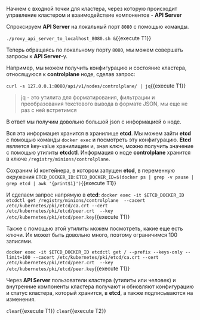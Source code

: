 Начнем с входной точки для кластера, через которую происходит управление кластером и взаимодействие компонентов - **API Server**

Спроксируем **API Server** на локальный порт `8080` с помощью команды.

`./proxy_api_server_to_localhost_8080.sh &`{{execute T1}}

Теперь обращаясь по локальному порту `8080`, мы можем совершать запросы к **API Server**-у.

Например, мы можем получить конфигурацию и состояние кластера, относящуюся к **controlplane** ноде, сделав запрос:

`curl -s 127.0.0.1:8080/api/v1/nodes/controlplane/ | jq`{{execute T1}}

> jq - это утилита для форматирования, фильтрации и преобразования текстового вывода в формате JSON, мы еще не раз с ней встретимся

В ответ мы получим довольно большой json с информацией о ноде.

Вся эта информация хранится в хранилище **etcd**. Мы можем зайти **etcd** c помощью команды `docker exec` и посмотреть эту конфигурацию. **Etcd** является key-value хранилищем и, зная ключ, можно получить значение с помощью утилиты **etcdctl**. Информация о ноде **controlplane** хранится в ключе `/registry/minions/controlplane`. 

Сохраним id контейнера, в котором запущен **etcd**, в переменную окружения `ETCD_DOCKER_ID`:
`ETCD_DOCKER_ID=$(docker ps | grep -v pause | grep etcd | awk '{print$1}')`{{execute T1}}

И сделаем запрос напрямую в **etcd**:
`docker exec -it $ETCD_DOCKER_ID etcdctl get /registry/minions/controlplane  --cacert /etc/kubernetes/pki/etcd/ca.crt --cert /etc/kubernetes/pki/etcd/peer.crt  --key /etc/kubernetes/pki/etcd/peer.key`{{execute T1}}

Также с помощью этой утилиты можем посмотреть, какие еще есть ключи. Их может быть довольно много, поэтому ограничимся 100 записями.

`docker exec -it $ETCD_DOCKER_ID etcdctl get / --prefix --keys-only --limit=100 --cacert /etc/kubernetes/pki/etcd/ca.crt --cert /etc/kubernetes/pki/etcd/peer.crt  --key /etc/kubernetes/pki/etcd/peer.key`{{execute T1}}

Через **API Server** пользователи кластера (утилиты или человек) и внутренние компоненты кластера получают и обновляют конфигурацию и статус кластера, который хранится, в **etcd**, а также подписываются на изменения. 

`clear`{{execute T1}} `clear`{{execute T2}}

